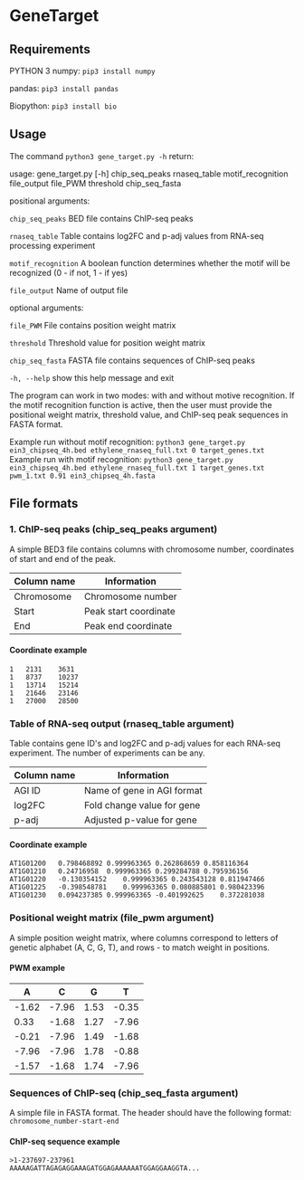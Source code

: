 # GeneTarget

Requirements
------------

PYTHON 3
numpy: `pip3 install numpy`

pandas: `pip3 install pandas`

Biopython: `pip3 install bio`

Usage
--------
The command `python3 gene_target.py -h` return:

  usage: gene_target.py [-h] chip_seq_peaks rnaseq_table motif_recognition file_output file_PWM threshold chip_seq_fasta 
  
  positional arguments:
  
  `chip_seq_peaks` BED file contains ChIP-seq peaks
  
  `rnaseq_table` Table contains log2FC and p-adj values from RNA-seq processing experiment
  
  `motif_recognition` A boolean function determines whether the motif will be recognized (0 - if not, 1 - if yes)
  
  `file_output` Name of output file
  
  optional arguments:
  
  `file_PWM` File contains position weight matrix
  
  `threshold` Threshold value for position weight matrix

  `chip_seq_fasta` FASTA file contains sequences of ChIP-seq peaks  
 
   `-h, --help` show this help message and exit  
   
The program can work in two modes: with and without motive recognition. If the motif recognition function is active, then the user must provide the positional weight matrix, threshold value, and ChIP-seq peak sequences in FASTA format.
 
 Example run without motif recognition: `python3 gene_target.py ein3_chipseq_4h.bed ethylene_rnaseq_full.txt 0 target_genes.txt`
 Example run with motif recognition: `python3 gene_target.py ein3_chipseq_4h.bed ethylene_rnaseq_full.txt 1 target_genes.txt pwm_1.txt 0.91 ein3_chipseq_4h.fasta`
 
 File formats
--------

### 1. ChIP-seq peaks (chip_seq_peaks argument)

A simple BED3 file contains columns with chromosome number, coordinates of start and end of the peak.

|Column name|Information|
|---|---|
|Chromosome|Chromosome number|
|Start|Peak start coordinate|
|End|Peak end coordinate|

#### Coordinate example

 ```
1	2131	3631
1	8737	10237
1	13714	15214
1	21646	23146
1	27000	28500
 ```

### Table of RNA-seq output (rnaseq_table argument)

Table contains gene ID's and log2FC and p-adj values for each RNA-seq experiment. The number of experiments can be any.

|Column name|Information|
|---|---|
|AGI ID|Name of gene in AGI format|
|log2FC|Fold change value for gene|
|p-adj|Adjusted p-value for gene|

#### Coordinate example

 ```
AT1G01200	0.798468892	0.999963365	0.262868659	0.858116364
AT1G01210	0.24716958	0.999963365	0.299284788	0.795936156
AT1G01220	-0.130354152	0.999963365	0.243543128	0.811947466
AT1G01225	-0.398548781	0.999963365	0.080885801	0.980423396
AT1G01230	0.094237385	0.999963365	-0.401992625	0.372281038
 ```

### Positional weight matrix (file_pwm argument)

A simple position weight matrix, where columns correspond to letters of genetic alphabet (A, C, G, T), and rows - to match weight in positions.

#### PWM example

|A|C|G|T|
|---|---|---|---|
|-1.62|-7.96|1.53|-0.35|
|0.33|-1.68|1.27|-7.96|
|-0.21|-7.96|1.49|-1.68|
|-7.96|-7.96|1.78|-0.88|
|-1.57|-1.68|1.74|-7.96|

### Sequences of ChIP-seq (chip_seq_fasta argument)

A simple file in FASTA format. The header should have the following format: `chromosome_number-start-end`

#### ChIP-seq sequence example

 ```
>1-237697-237961
AAAAAGATTAGAGAGGAAAGATGGAGAAAAAATGGAGGAAGGTA...
 ```














